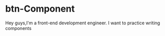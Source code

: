 # btn-Component
Hey guys,I'm a front-end development engineer.
I want to practice writing components
